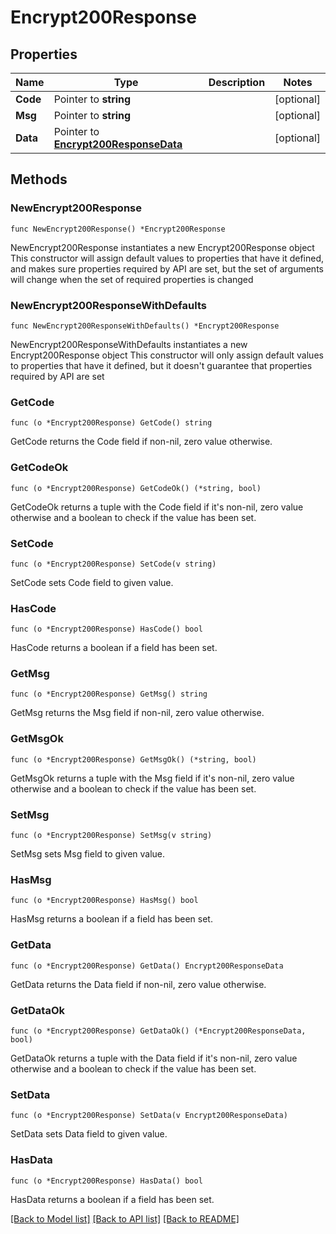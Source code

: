 # Encrypt200Response

## Properties

Name | Type | Description | Notes
------------ | ------------- | ------------- | -------------
**Code** | Pointer to **string** |  | [optional] 
**Msg** | Pointer to **string** |  | [optional] 
**Data** | Pointer to [**Encrypt200ResponseData**](Encrypt200ResponseData.md) |  | [optional] 

## Methods

### NewEncrypt200Response

`func NewEncrypt200Response() *Encrypt200Response`

NewEncrypt200Response instantiates a new Encrypt200Response object
This constructor will assign default values to properties that have it defined,
and makes sure properties required by API are set, but the set of arguments
will change when the set of required properties is changed

### NewEncrypt200ResponseWithDefaults

`func NewEncrypt200ResponseWithDefaults() *Encrypt200Response`

NewEncrypt200ResponseWithDefaults instantiates a new Encrypt200Response object
This constructor will only assign default values to properties that have it defined,
but it doesn't guarantee that properties required by API are set

### GetCode

`func (o *Encrypt200Response) GetCode() string`

GetCode returns the Code field if non-nil, zero value otherwise.

### GetCodeOk

`func (o *Encrypt200Response) GetCodeOk() (*string, bool)`

GetCodeOk returns a tuple with the Code field if it's non-nil, zero value otherwise
and a boolean to check if the value has been set.

### SetCode

`func (o *Encrypt200Response) SetCode(v string)`

SetCode sets Code field to given value.

### HasCode

`func (o *Encrypt200Response) HasCode() bool`

HasCode returns a boolean if a field has been set.

### GetMsg

`func (o *Encrypt200Response) GetMsg() string`

GetMsg returns the Msg field if non-nil, zero value otherwise.

### GetMsgOk

`func (o *Encrypt200Response) GetMsgOk() (*string, bool)`

GetMsgOk returns a tuple with the Msg field if it's non-nil, zero value otherwise
and a boolean to check if the value has been set.

### SetMsg

`func (o *Encrypt200Response) SetMsg(v string)`

SetMsg sets Msg field to given value.

### HasMsg

`func (o *Encrypt200Response) HasMsg() bool`

HasMsg returns a boolean if a field has been set.

### GetData

`func (o *Encrypt200Response) GetData() Encrypt200ResponseData`

GetData returns the Data field if non-nil, zero value otherwise.

### GetDataOk

`func (o *Encrypt200Response) GetDataOk() (*Encrypt200ResponseData, bool)`

GetDataOk returns a tuple with the Data field if it's non-nil, zero value otherwise
and a boolean to check if the value has been set.

### SetData

`func (o *Encrypt200Response) SetData(v Encrypt200ResponseData)`

SetData sets Data field to given value.

### HasData

`func (o *Encrypt200Response) HasData() bool`

HasData returns a boolean if a field has been set.


[[Back to Model list]](../README.md#documentation-for-models) [[Back to API list]](../README.md#documentation-for-api-endpoints) [[Back to README]](../README.md)


